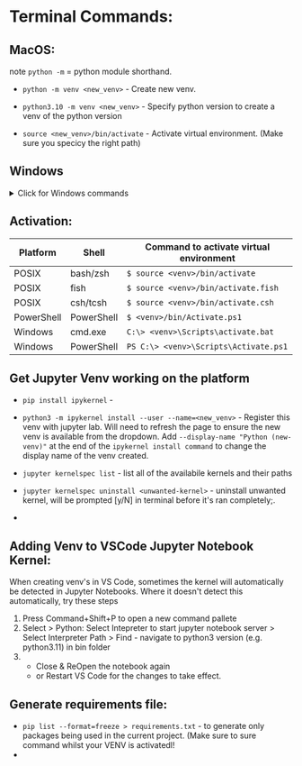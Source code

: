 # Terminal Commands:

## MacOS:
note `python -m` = python module shorthand.

- `python -m venv <new_venv>` - Create new venv.
- `python3.10 -m venv <new_venv>` - Specify python version to create a venv of the python version

- `source <new_venv>/bin/activate` -  Activate virtual environment. (Make sure you specicy the right path)

## Windows
<details>
  <summary>Click for Windows commands</summary>
  1. `python -m venv {path_to_your_folder}/{venv_name}`
</details>

## Activation:

| Platform | Shell | Command to activate virtual environment |
|----------|-------|-----------------------------------------|
| POSIX   | bash/zsh | `$ source <venv>/bin/activate` |
| POSIX   | fish | `$ source <venv>/bin/activate.fish` |
| POSIX   | csh/tcsh | `$ source <venv>/bin/activate.csh` |
| PowerShell | PowerShell | `$ <venv>/bin/Activate.ps1` |
| Windows | cmd.exe | `C:\> <venv>\Scripts\activate.bat` |
| Windows | PowerShell | `PS C:\> <venv>\Scripts\Activate.ps1` |

## Get Jupyter Venv working on the platform

- `pip install ipykernel` - 
- `python3 -m ipykernel install --user --name=<new_venv>` - Register this venv with jupyter lab. Will need to refresh the page to ensure the new venv is available from the dropdown. Add `--display-name "Python (new-venv)"` at the end of the `ipykernel install command` to change the display name of the venv created.


- `jupyter kernelspec list` - list all of the availabile kernels and their paths
- `jupyter kernelspec uninstall <unwanted-kernel>` - uninstall unwanted kernel, will be prompted [y/N] in terminal before it's ran completely;.
- 

## Adding Venv to VSCode Jupyter Notebook Kernel:
When creating venv's in VS Code, sometimes the kernel will automatically be detected in Jupyter Notebooks. Where it doesn't detect this automatically, try these steps

1) Press Command+Shift+P to open a new command pallete
2) Select > Python: Select Intepreter to start jupyter notebook server
          > Select Interpreter Path
          > Find - navigate to python3 version (e.g. python3.11) in bin folder
3) - Close & ReOpen the notebook again
   - or Restart VS Code for the changes to take effect.


## Generate requirements file:

- `pip list --format=freeze > requirements.txt` - to generate only packages being used in the current project. (Make sure to sure command whilst your VENV is activatedl!
- 
